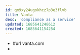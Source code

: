 ```yaml
---
id: qm9xy24ugokhcz7p3e3flvb
title: Vanta
desc: 'compliance as a service'
updated: 1685641248612
created: 1685641154254
---
```


- #url vanta.com
- 
